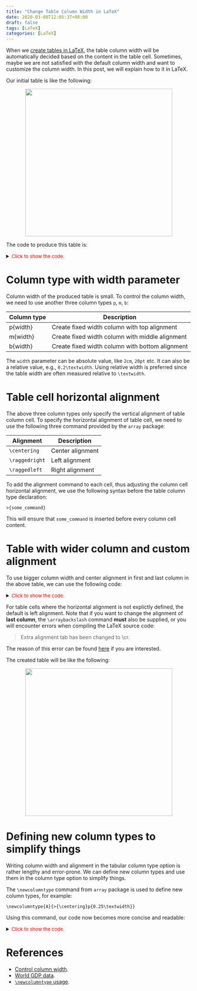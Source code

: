 ```yaml
---
title: "Change Table Column Width in LaTeX"
date: 2020-03-08T12:05:37+08:00
draft: false
tags: [LaTeX]
categories: [LaTeX]
---
```


When we [create tables in LaTeX](https://jdhao.github.io/2019/08/27/latex_table_with_booktabs/),
the table column width will be automatically decided based on the content in
the table cell. Sometimes, maybe we are not satisfied with the default column
width and want to customize the column width. In this post, we will explain how
to it in LaTeX.

<!--more-->

Our initial table is like the following:

<p align="center">
<img src="https://blog-resource-1257868508.file.myqcloud.com/20200308141219.jpg" width="400">
</p>

The code to produce this table is:

<details>
<summary><font size="2" color="red">Click to show the code.</font></summary>

```latex
\documentclass{article}
\usepackage{booktabs}
\usepackage{multirow}

\begin{document}

\begin{table}[t]
    \centering
    \begin{tabular}{llll}
        \toprule
        \multirow{2}{*}{Country} & \multicolumn{2}{c}{GDP} & Change \\
        \cmidrule{2-3} \\
        {} & 2010 & 2015 & {} \\
        \midrule
        United States & 14964.400 & 18036.650 & 20.53\% \\
        China & 5812.464 & 11226.186 & 93.14\% \\
        Japan & 5793.455 & 4382.420 & -24.36\% \\
        Germany & 3309.668 & 3365.293 & 1.68\% \\
        United Kingdom & 2246.079 & 2863.304 & 27.48\% \\
        \bottomrule
    \end{tabular}
\end{table}

\end{document}
```
</details>

# Column type with width parameter

Column width of the produced table is small. To control the column width, we need to use
another three column types `p`, `m`, `b`:

| Column type | Description                                     |
|-------------|-------------------------------------------------|
| p{width}    | Create fixed width column with top alignment    |
| m{width}    | Create fixed width column with middle alignment |
| b{width}    | Create fixed width column with bottom alignment |

The `width` parameter can be absolute value, like `2cm`, `20pt` etc. It can
also be a relative value, e.g., `0.2\textwidth`. Using relative width is
preferred since the table width are often measured relative to `\textwidth`.

# Table cell horizontal alignment

The above three column types only specify the vertical alignment of table
column cell. To specify the horizontal alignment of table cell, we need to use
the following three command provided by the `array` package:

| Alignment      | Description      |
|----------------|------------------|
| `\centering`   | Center alignment |
| `\raggedright` | Left alignment   |
| `\raggedleft ` | Right alignment  |

To add the alignment command to each cell, thus adjusting the column cell
horizontal alignment, we use the following syntax before the table column type
declaration:

```
>{some_command}
```

This will ensure that `some_command` is inserted before every column cell
content.

# Table with wider column and custom alignment

To use bigger column width and center alignment in first and last column in the
above table, we can use the following code:

<details>
<summary><font size="2" color="red">Click to show the code.</font></summary>

```latex
\documentclass{article}
\usepackage{booktabs}
\usepackage{multirow}
\usepackage{array}

\begin{document}

\begin{table}[t]
    \centering
    \begin{tabular}{>{\centering}p{0.25\textwidth}p{0.2\textwidth}p{0.2\textwidth}>{\centering\arraybackslash}p{0.15\textwidth}}
        \toprule
        \multirow{2}{*}{Country} & \multicolumn{2}{c}{GDP} & Change \\
        \cmidrule{2-3} \\
        {} & 2010 & 2015 & {} \\
        \midrule
        United States & 14964.400 & 18036.650 & 20.53\% \\
        China & 5812.464 & 11226.186 & 93.14\% \\
        Japan & 5793.455 & 4382.420 & -24.36\% \\
        Germany & 3309.668 & 3365.293 & 1.68\% \\
        United Kingdom & 2246.079 & 2863.304 & 27.48\% \\
        \bottomrule
    \end{tabular}
\end{table}

\end{document}
```
</details>


For table cells where the horizontal alignment is not explictly defined, the
default is left alignment. Note that if you want to change the alignment of
**last column**, the `\arraybackslash` command **must** also be supplied, or
you will encounter errors when compiling the LaTeX source code:

> Extra alignment tab has been changed to \cr.

The reason of this error can be found [here](https://texfaq.org/FAQ-altabcr) if
you are interested.

The created table will be like the following:

<p align="center">
<img src="https://blog-resource-1257868508.file.myqcloud.com/20200308144401.jpg" width="400">
</p>

# Defining new column types to simplify things

Writing column width and alignment in the tabular column type option is rather
lengthy and error-prone. We can define new column types and use them in the
column type option to simplify things.

The `\newcolumntype` command from `array` package is used to define new column
types, for example:

```
\newcolumntype{A}{>{\centering}p{0.25\textwidth}}
```

Using this command, our code now becomes more concise and readable:

<details>
<summary><font size="2" color="red">Click to show the code.</font></summary>

```LaTeX

\documentclass{article}
\usepackage{booktabs}
\usepackage{multirow}
\usepackage{array}

\begin{document}

\newcolumntype{A}{>{\centering}p{0.25\textwidth}}
\newcolumntype{B}{p{0.2\textwidth}}
\newcolumntype{C}{>{\centering\arraybackslash}p{0.15\textwidth}}
\begin{table}[t]
    \centering
    \begin{tabular}{ABBC}
        \toprule
        \multirow{2}{*}{Country} & \multicolumn{2}{c}{GDP} & Change \\
        \cmidrule{2-3} \\
        {} & 2010 & 2015 & {} \\
        \midrule
        United States & 14964.400 & 18036.650 & 20.53\% \\
        China & 5812.464 & 11226.186 & 93.14\% \\
        Japan & 5793.455 & 4382.420 & -24.36\% \\
        Germany & 3309.668 & 3365.293 & 1.68\% \\
        United Kingdom & 2246.079 & 2863.304 & 27.48\% \\
        \bottomrule
    \end{tabular}
\end{table}

\end{document}
```
</details>

# References

+ [Control column width](https://texblog.org/2019/06/03/control-the-width-of-table-columns-tabular-in-latex/).
+ [World GDP data](https://en.wikipedia.org/wiki/List_of_countries_by_largest_historical_GDP).
+ [`\newcolumntype` usage](https://tex.stackexchange.com/questions/257128/how-does-the-newcolumntype-command-work).
